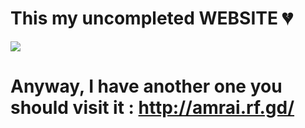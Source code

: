 # This my uncompleted WEBSITE 💔
![](https://media0.giphy.com/media/W0c3xcZ3F1d0EYYb0f/giphy.gif?cid=ecf05e47ey0d4uqc0aortabyvhuoleodaved1xt4epgel5jd&rid=giphy.gif&ct=g)
# Anyway, I have another one you should visit it : http://amrai.rf.gd/  
